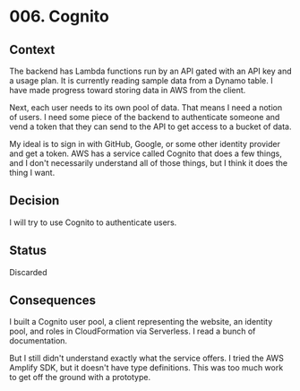 # 006. Cognito

## Context

The backend has Lambda functions run by an API gated with an API key and a usage plan. It is currently reading sample data from a Dynamo table. I have made progress toward storing data in AWS from the client.

Next, each user needs to its own pool of data. That means I need a notion of users. I need some piece of the backend to authenticate someone and vend a token that they can send to the API to get access to a bucket of data.

My ideal is to sign in with GitHub, Google, or some other identity provider and get a token. AWS has a service called Cognito that does a few things, and I don't necessarily understand all of those things, but I think it does the thing I want.

## Decision

I will try to use Cognito to authenticate users.

## Status

Discarded

## Consequences

I built a Cognito user pool, a client representing the website, an identity pool, and roles in CloudFormation via Serverless. I read a bunch of documentation.

But I still didn't understand exactly what the service offers. I tried the AWS Amplify SDK, but it doesn't have type definitions. This was too much work to get off the ground with a prototype.
